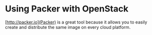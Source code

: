 # Using Packer with OpenStack

[http://packer.io](Packer) is a great tool because it allows you to easily create and distribute
the same image on every cloud platform.  

